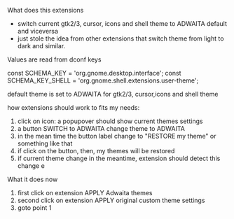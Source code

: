 What does this extensions

- switch current gtk2/3, cursor, icons and shell theme to ADWAITA default and viceversa
- just stole the idea from other extensions that switch theme from light to dark and similar.

Values are read from dconf keys


const SCHEMA_KEY = 'org.gnome.desktop.interface';
const SCHEMA_KEY_SHELL = 'org.gnome.shell.extensions.user-theme';


default theme is set to ADWAITA for gtk2/3, cursor,icons and shell theme


how extensions should work to fits my needs:

1) click on icon: a popupover should show current themes settings
2) a button SWITCH to ADWAITA change theme to ADWAITA
3) in the mean time the button label change to "RESTORE my theme" or something like that
4) if click on the button, then, my themes will be restored
5) if current theme change in the meantime, extension should detect this change e

What it does now
1) first click on extension APPLY Adwaita themes
2) second click on extension APPLY original custom theme settings
3) goto  point 1


